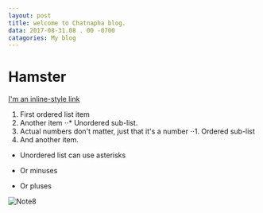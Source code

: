 ```yaml
---
layout: post
title: welcome to Chatnapha blog.
data: 2017-08-31.08 . 00 -0700
catagories: My blog
---
```


# Hamster

[I'm an inline-style link](https://http//blog.Hamster.com)
1. First ordered list item
2. Another item
⋅⋅* Unordered sub-list. 
1. Actual numbers don't matter, just that it's a number
⋅⋅1. Ordered sub-list
4. And another item.
* Unordered list can use asterisks
- Or minuses
+ Or pluses

![Note8](http://cdn.gsmarena.com/imgroot/news/17/03/note8-galaxy-model-revealed/-728w2/gsmarena_002.jpg)
